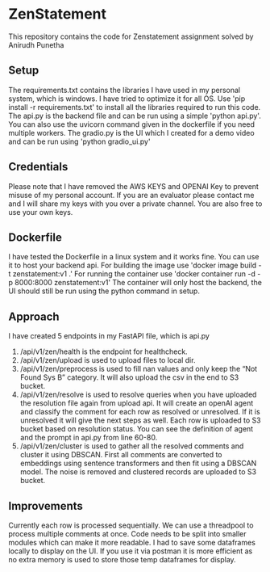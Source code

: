 # ZenStatement
This repository contains the code for Zenstatement assignment solved by Anirudh Punetha

## Setup
The requirements.txt contains the libraries I have used in my personal system, which is windows. I have tried to optimize it for all OS.
Use 'pip install -r requirements.txt' to install all the libraries required to run this code.
The api.py is the backend file and can be run using a simple 'python api.py'. You can also use the uvicorn command given in the dockerfile if you need multiple workers.
The gradio.py is the UI which I created for a demo video and can be run using 'python gradio_ui.py'

## Credentials
Please note that I have removed the AWS KEYS and OPENAI Key to prevent misuse of my personal account. If you are an evaluator please contact me and  I will share my keys with you over a private channel. You are also free to use your own keys.

## Dockerfile
I have tested the Dockerfile in a linux system and it works fine. You can use it to host your backend api.
For building the image use 'docker image build -t zenstatement:v1 .'
For running the container use 'docker container run -d -p 8000:8000 zenstatement:v1'
The container will only host the backend, the UI should still be run using the python command in setup.

## Approach
I have created 5 endpoints in my FastAPI file, which is api.py
1. /api/v1/zen/health is the endpoint for healthcheck.
2. /api/v1/zen/upload is used to upload files to local dir.
3. /api/v1/zen/preprocess is used to fill nan values and only keep the “Not Found Sys B” category. It will also upload the csv in the end to S3 bucket.
4. /api/v1/zen/resolve is used to resolve queries when you have uploaded the resolution file again from upload api. It will create an openAI agent and classify the comment for each row as resolved or unresolved. If it is unresolved it will give the next steps as well. Each row is uploaded to S3 bucket based on resolution status. You can see the definition of agent and the prompt in api.py from line 60-80.
5. /api/v1/zen/cluster is used to gather all the resolved comments and cluster it using DBSCAN. First all comments are converted to embeddings using sentence transformers and then fit using a DBSCAN model. The noise is removed and clustered records are uploaded to S3 bucket.

## Improvements
Currently each row is processed sequentially. We can use a threadpool to process multiple comments at once.
Code needs to be split into smaller modules which can make it more readable.
I had to save some dataframes locally to display on the UI. If you use it via postman it is more efficient as no extra memory is used to store those temp dataframes for display.

